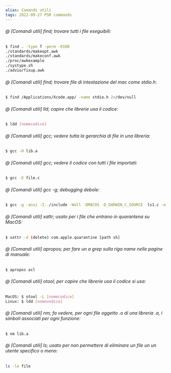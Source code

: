 ```yaml
---
alias: Comandi utili
tags: 2022-09-27 PSR commands
---
```


###### @ [Comandi utili] find; trovare tutti i file eseguibili:
```bash
$ find . -type f -perm -0100
./standards/makeopt.awk
./standards/makeconf.awk
./proc/awkexample
./systype.sh
./advio/fixup.awk
```

###### @ [Comandi utili] find; trovare file di intestazione del mac come stdio.h:
```bash
$ find /Applications/Xcode.app/ -name stdio.h 2>/dev/null
```

###### @ [Comandi utili] lld; capire che librerie usa il codice:
```bash
$ ldd [nomecodice]
```

###### @ [Comandi utili] gcc; vedere tutta la gerarchia di file in una libreria:
```bash
$ gcc -H lib.a
```

###### @ [Comandi utili] gcc; vedere il codice con tutti i file importati:
```bash
$ gcc -E file.c
```

###### @ [Comandi utili] gcc -g; debugging debole:
```bash
$ gcc -g -ansi -I../include -Wall -DMACOS -D_DARWIN_C_SOURCE  ls1.c -o ls1  -L../lib -lapue
```

###### @ [Comandi utili] xattr; usato per i file che entrano in quarantena su MacOS:
```bash
$ xattr -d (delete) com.apple.quarantine [path sh]
```

###### @ [Comandi utili] apropos; per fare un a grep sulla riga name nelle pagine di manuale:
```bash
$ apropos acl
```

###### @ [Comandi utili] otool; per capire che librerie usa il codice si usa:
```bash
MacOS: $ otool -L [nomecodice]
Linux: $ ldd [nomevodice]
```

###### @ [Comandi utili] nm; fa vedere, per ogni file oggetto .o di una libreria .a, i simboli associati per ogni funzione:
```bash
$ nm lib.a
```

###### @ [Comandi utili] ls; usato per non permettere di eliminare un file un un utente specifico o meno:
```bash
ls -le file
```